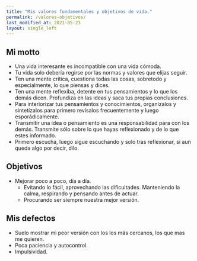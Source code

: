```yaml
---
title: "Mis valores fundamentales y objetivos de vida."
permalink: /valores-objetivos/
last_modified_at: 2021-05-23
layout: single_left
---
```


## Mi motto
- Una vida interesante es incompatible con una vida cómoda.
- Tu vida solo debería regirse por las normas y valores que elijas seguir.
- Ten una mente crítica, cuestiona todas las cosas, sobretodo y especialmente, lo que piensas y dices.
- Ten una mente reflexiba, detente en tus pensamientos y lo que los demás dicen. Profundiza en las ideas y saca tus propias conclusiones.
- Para interiorizar tus pensamientos y conocimientos, organízalos y sintetízalos para primero revísalos frecuentemente y luego esporádicamente.
- Transmitir una idea o pensamiento es una responsabilidad para con los demás. Transmite sólo sobre lo que hayas reflexionado y de lo que estes informado.
- Primero escucha, luego sigue escuchando y solo tras reflexionar, si aun queda algo por decir, dilo.

## Objetivos

- Mejorar poco a poco, día a día. 
  - Evitando lo fácil, aprovechando las dificultades. Manteniendo la calma, respirando y pensando antes de actuar.
  - Procurando ser siempre nuestra mejor versión.

## Mis defectos

- Suelo mostrar mi peor versión con los los más cercanos, los que mas me quieren.
- Poca paciencia y autocontrol.
- Impulsividad.
